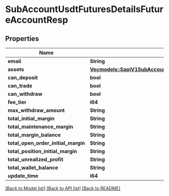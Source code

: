 # SubAccountUsdtFuturesDetailsFutureAccountResp

## Properties

Name | Type | Description | Notes
------------ | ------------- | ------------- | -------------
**email** | **String** |  | 
**assets** | [**Vec<models::SapiV1SubAccountFuturesAccountGet200ResponseAssetsInner>**](_sapi_v1_sub_account_futures_account_get_200_response_assets_inner.md) |  | 
**can_deposit** | **bool** |  | 
**can_trade** | **bool** |  | 
**can_withdraw** | **bool** |  | 
**fee_tier** | **i64** |  | 
**max_withdraw_amount** | **String** |  | 
**total_initial_margin** | **String** |  | 
**total_maintenance_margin** | **String** |  | 
**total_margin_balance** | **String** |  | 
**total_open_order_initial_margin** | **String** |  | 
**total_position_initial_margin** | **String** |  | 
**total_unrealized_profit** | **String** |  | 
**total_wallet_balance** | **String** |  | 
**update_time** | **i64** |  | 

[[Back to Model list]](../README.md#documentation-for-models) [[Back to API list]](../README.md#documentation-for-api-endpoints) [[Back to README]](../README.md)


